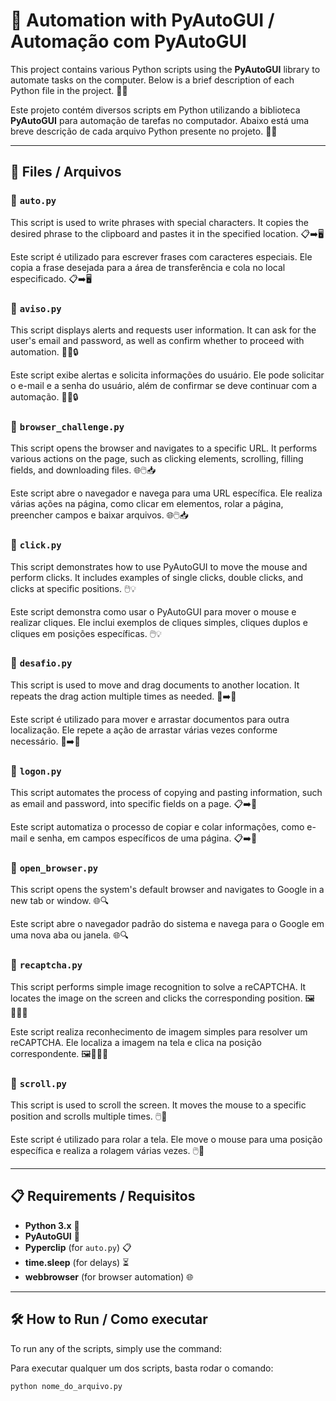 # 🚀 Automation with PyAutoGUI / Automação com PyAutoGUI

This project contains various Python scripts using the **PyAutoGUI** library to automate tasks on the computer. Below is a brief description of each Python file in the project. 🤖✨  

Este projeto contém diversos scripts em Python utilizando a biblioteca **PyAutoGUI** para automação de tarefas no computador. Abaixo está uma breve descrição de cada arquivo Python presente no projeto. 🤖✨

---

## 📂 Files / Arquivos

### 📄 `auto.py`
This script is used to write phrases with special characters. It copies the desired phrase to the clipboard and pastes it in the specified location. 📋➡️🖥️  

Este script é utilizado para escrever frases com caracteres especiais. Ele copia a frase desejada para a área de transferência e cola no local especificado. 📋➡️🖥️

### 📄 `aviso.py`
This script displays alerts and requests user information. It can ask for the user's email and password, as well as confirm whether to proceed with automation. 🚨📧🔒  

Este script exibe alertas e solicita informações do usuário. Ele pode solicitar o e-mail e a senha do usuário, além de confirmar se deve continuar com a automação. 🚨📧🔒

### 📄 `browser_challenge.py`
This script opens the browser and navigates to a specific URL. It performs various actions on the page, such as clicking elements, scrolling, filling fields, and downloading files. 🌐🖱️📥  

Este script abre o navegador e navega para uma URL específica. Ele realiza várias ações na página, como clicar em elementos, rolar a página, preencher campos e baixar arquivos. 🌐🖱️📥

### 📄 `click.py`
This script demonstrates how to use PyAutoGUI to move the mouse and perform clicks. It includes examples of single clicks, double clicks, and clicks at specific positions. 🖱️💡  

Este script demonstra como usar o PyAutoGUI para mover o mouse e realizar cliques. Ele inclui exemplos de cliques simples, cliques duplos e cliques em posições específicas. 🖱️💡

### 📄 `desafio.py`
This script is used to move and drag documents to another location. It repeats the drag action multiple times as needed. 📂➡️📂  

Este script é utilizado para mover e arrastar documentos para outra localização. Ele repete a ação de arrastar várias vezes conforme necessário. 📂➡️📂

### 📄 `logon.py`
This script automates the process of copying and pasting information, such as email and password, into specific fields on a page. 📋➡️🔐  

Este script automatiza o processo de copiar e colar informações, como e-mail e senha, em campos específicos de uma página. 📋➡️🔐

### 📄 `open_browser.py`
This script opens the system's default browser and navigates to Google in a new tab or window. 🌐🔍  

Este script abre o navegador padrão do sistema e navega para o Google em uma nova aba ou janela. 🌐🔍

### 📄 `recaptcha.py`
This script performs simple image recognition to solve a reCAPTCHA. It locates the image on the screen and clicks the corresponding position. 🖼️🕵️‍♂️✅  

Este script realiza reconhecimento de imagem simples para resolver um reCAPTCHA. Ele localiza a imagem na tela e clica na posição correspondente. 🖼️🕵️‍♂️✅

### 📄 `scroll.py`
This script is used to scroll the screen. It moves the mouse to a specific position and scrolls multiple times. 🖱️🔄  

Este script é utilizado para rolar a tela. Ele move o mouse para uma posição específica e realiza a rolagem várias vezes. 🖱️🔄

---

## 📋 Requirements / Requisitos
- **Python 3.x** 🐍  
- **PyAutoGUI** 🤖  
- **Pyperclip** (for `auto.py`) 📋  
- **time.sleep** (for delays) ⏳  
- **webbrowser** (for browser automation) 🌐  

---

## 🛠️ How to Run / Como executar
To run any of the scripts, simply use the command: 

Para executar qualquer um dos scripts, basta rodar o comando:  
```sh
python nome_do_arquivo.py

